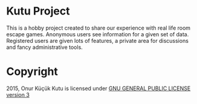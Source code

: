 
Kutu Project
=================================

This is a hobby project created to share our experience with real life room escape games. Anonymous users see information for a given set of data. Registered users are given lots of features, a private area for discussions and fancy administrative tools.

Copyright
=========

2015, Onur Küçük <onur at delipenguen.net>
Kutu is licensed under [GNU GENERAL PUBLIC LICENSE version 3](COPYING)

